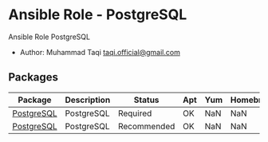# Ansible Role - PostgreSQL

 Ansible Role PostgreSQL

* Author: Muhammad Taqi <taqi.official@gmail.com>

## Packages

| Package | Description | Status | Apt | Yum | Homebrew |
| ------- | ----------- | ------ | --- | --- | -------- |
| [PostgreSQL]() | PostgreSQL | Required | OK | NaN | NaN |
| [PostgreSQL]() | PostgreSQL | Recommended | OK | NaN | NaN |
